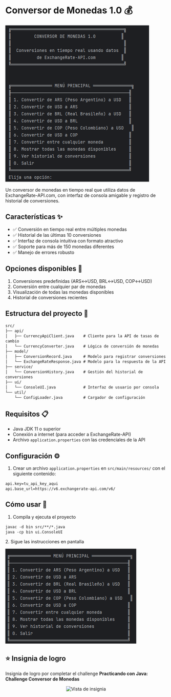 # Conversor de Monedas 1.0 💰

<img src="image/conversor.png" alt="Banner" class="mx-auto" />

Un conversor de monedas en tiempo real que utiliza datos de ExchangeRate-API.com, con interfaz de consola amigable y registro de historial de conversiones.

## Características ✨

- ✅ Conversión en tiempo real entre múltiples monedas
- ✅ Historial de las últimas 10 conversiones
- ✅ Interfaz de consola intuitiva con formato atractivo
- ✅ Soporte para más de 150 monedas diferentes
- ✅ Manejo de errores robusto

## Opciones disponibles 📌

1. Conversiones predefinidas (ARS↔USD, BRL↔USD, COP↔USD)
2. Conversión entre cualquier par de monedas
3. Visualización de todas las monedas disponibles
4. Historial de conversiones recientes

## Estructura del proyecto 📂

```
src/
├── api/
│   ├── CurrencyApiClient.java    # Cliente para la API de tasas de cambio
│   └── CurrencyConverter.java    # Lógica de conversión de monedas
├── model/
│   ├── ConversionRecord.java     # Modelo para registrar conversiones
│   └── ExchangeRateResponse.java # Modelo para la respuesta de la API
├── service/
│   └── ConversionHistory.java    # Gestión del historial de conversiones
├── ui/
│   └── ConsoleUI.java            # Interfaz de usuario por consola
└── util/
    └── ConfigLoader.java         # Cargador de configuración
```

## Requisitos 📋

- Java JDK 11 o superior
- Conexión a internet (para acceder a ExchangeRate-API)
- Archivo `application.properties` con las credenciales de la API

## Configuración ⚙️

1. Crear un archivo `application.properties` en `src/main/resources/` con el siguiente contenido:

```properties
api.key=tu_api_key_aqui
api.base_url=https://v6.exchangerate-api.com/v6/
```

## Cómo usar 🚀

1. Compila y ejecuta el proyecto

```
javac -d bin src/**/*.java
java -cp bin ui.ConsoleUI
```

<div class="text-center my-4">
  <p class="text-lg font-semibold">2. Sigue las instrucciones en pantalla</p>
  <img src="/image/instrucciones.png" alt="Imagen Preview" class="mx-auto mt-2" />
</div>

## ⭐​ Insignia de logro

Insignia de logro por completar el challenge **Practicando con Java: Challenge Conversor de Monedas**

<p align="center">
  <img src="./image/Badge-Conversor" alt="Vista de insignia" width="400"/>
</p>
